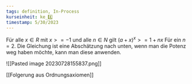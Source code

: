 ```yaml
---
tags: definition, In-Process
kurseinheit: ke_4️⃣
timestamp: 5/30/2023
---
```


Für alle $x \in R$ mit $x >= -1$ und alle $n \in N$ gilt $(a+x)^{x} >= 1+nx$
Für ein $n=2$.
Die Gleichung ist eine Abschätzung nach unten, wenn man die Potenz weg haben möchte, kann man diese anwenden.

![[Pasted image 20230728155837.png]]

[[Folgerung aus Ordnungsaxiomen]]
